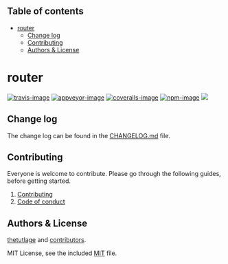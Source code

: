 <!-- START doctoc generated TOC please keep comment here to allow auto update -->
<!-- DON'T EDIT THIS SECTION, INSTEAD RE-RUN doctoc TO UPDATE -->
## Table of contents

- [router](#router)
  - [Change log](#change-log)
  - [Contributing](#contributing)
  - [Authors & License](#authors--license)

<!-- END doctoc generated TOC please keep comment here to allow auto update -->

# router

[![travis-image]][travis-url]
[![appveyor-image]][appveyor-url]
[![coveralls-image]][coveralls-url]
[![npm-image]][npm-url]
![](https://img.shields.io/badge/Uses-Typescript-294E80.svg?style=flat-square&colorA=ddd)

## Change log

The change log can be found in the [CHANGELOG.md](CHANGELOG.md) file.

## Contributing

Everyone is welcome to contribute. Please go through the following guides, before getting started.

1. [Contributing](https://adonisjs.com/contributing)
2. [Code of conduct](https://adonisjs.com/code-of-conduct)


## Authors & License
[thetutlage](https://github.com/thetutlage) and [contributors](https://github.com/null/null/graphs/contributors).

MIT License, see the included [MIT](LICENSE.md) file.

[travis-image]: https://img.shields.io/travis/null/null/master.svg?style=flat-square&logo=travis
[travis-url]: https://travis-ci.org/null/null "travis"

[appveyor-image]: https://img.shields.io/appveyor/ci/thetutlage/null/master.svg?style=flat-square&logo=appveyor
[appveyor-url]: https://ci.appveyor.com/project/thetutlage/null "appveyor"

[coveralls-image]: https://img.shields.io/coveralls/null/null/master.svg?style=flat-square
[coveralls-url]: https://coveralls.io/github/null/null "coveralls"

[npm-image]: https://img.shields.io/npm/v/router.svg?style=flat-square&logo=npm
[npm-url]: https://npmjs.org/package/router "npm"
